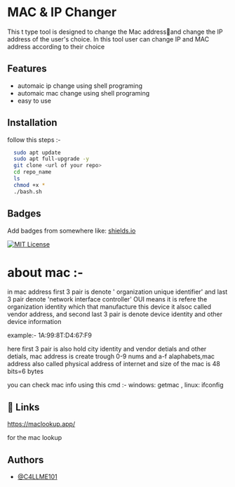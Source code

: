 

# MAC & IP Changer 

This t type tool is designed to change the Mac address📡and change the IP address of the user's choice. 
In this tool user can change IP and MAC address according to their choice

## Features

- automaic ip change using shell programing 
- automaic mac change using shell programing
- easy to use 



## Installation

follow this steps :- 

```bash
  sudo apt update
  sudo apt full-upgrade -y
  git clone <url of your repo>
  cd repo_name 
  ls
  chmod +x * 
  ./bash.sh 
```
    
## Badges

Add badges from somewhere like: [shields.io](https://shields.io/)

[![MIT License](https://img.shields.io/badge/License-MIT-green.svg)](https://choosealicense.com/licenses/mit/)



# about  mac :- 
 in mac address first 3 pair is denote ' organization unique identifier' and last 3 pair denote 'network interface controller' OUI means it is refere the organization identity which that manufacture this device it alsoc called vendor address, and second  last 3 pair is denote device identity and other device information 
  
  example:- 1A:99:8T:D4:67:F9 

here first 3 pair is also hold city identity and vendor detials and other detials, mac address is create trough 0-9 nums and a-f alaphabets,mac address also called physical address of internet and size of the mac is 48 bits=6 bytes 

you can check mac info using this cmd :- windows: getmac , linux: ifconfig 
      

        





## 🔗 Links

https://maclookup.app/

for the mac lookup 


## Authors

- [@C4LLME101](https://github.com/C4LLM3101)


